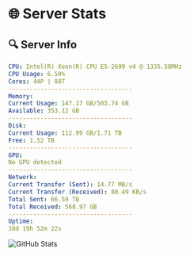 # 🌐 Server Stats
## 🔍 Server Info
```yaml
CPU: Intel(R) Xeon(R) CPU E5-2699 v4 @ 1335.58MHz
CPU Usage: 6.50%
Cores: 44P | 88T
-----------------------------------
Memory:
Current Usage: 147.17 GB/503.74 GB
Available: 353.12 GB
-----------------------------------
Disk:
Current Usage: 112.99 GB/1.71 TB
Free: 1.52 TB
-----------------------------------
GPU:
No GPU detected
-----------------------------------
Network:
Current Transfer (Sent): 14.77 MB/s
Current Transfer (Received): 80.49 KB/s
Total Sent: 66.59 TB
Total Received: 568.97 GB
-----------------------------------
Uptime:
38d 19h 52m 22s
```
![GitHub Stats](https://img.shields.io/badge/Updated-2025-04-15_17:15:11-blue)